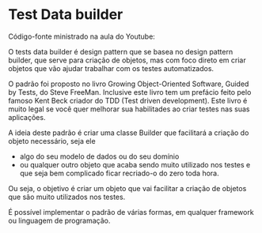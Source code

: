 # Test Data builder

Código-fonte ministrado na aula do Youtube: 

O tests data builder é design pattern que se basea no design pattern builder, que serve para criação de objetos, mas
com foco direto em criar objetos que vão ajudar trabalhar com os testes automatizados.

O padrão foi proposto no livro Growing Object-Oriented Software, Guided by Tests, do Steve FreeMan.
Inclusive este livro tem um prefácio feito pelo famoso Kent Beck criador do TDD (Test driven development).
Este livro é muito legal se você quer melhorar sua habilitades ao criar testes nas suas aplicações.

A ideia deste padrão é criar uma classe Builder que facilitará a criação do objeto necessário, seja ele

- algo do seu modelo de dados ou do seu domínio
- ou qualquer outro objeto que acaba sendo muito utilizado nos testes e que seja bem complicado ficar recriado-o do zero toda hora.

Ou seja, o objetivo é criar um objeto que vai facilitar a criação de objetos que são muito utilizados nos testes.

É possível implementar o padrão de várias formas, em qualquer framework ou linguagem de programação.

